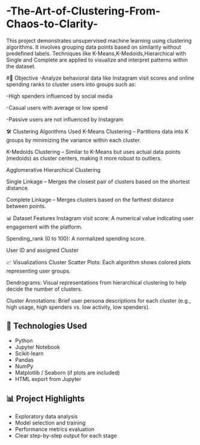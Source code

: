 # -The-Art-of-Clustering-From-Chaos-to-Clarity-
This project demonstrates unsupervised machine learning using clustering algorithms. It involves grouping data points based on similarity without predefined labels. Techniques like K-Means,K-Medoids,Hierarchical with Single and Complete are applied to visualize and interpret patterns within the dataset. 

#🧠 Objective
-Analyze behavioral data like Instagram visit scores and online spending ranks to cluster users into groups such as:

-High spenders influenced by social media

-Casual users with average or low spend

-Passive users are not influenced by Instagram

🛠️ Clustering Algorithms Used
K-Means Clustering – Partitions data into K groups by minimizing the variance within each cluster.

K-Medoids Clustering – Similar to K-Means but uses actual data points (medoids) as cluster centers, making it more robust to outliers.

Agglomerative Hierarchical Clustering

Single Linkage – Merges the closest pair of clusters based on the shortest distance.

Complete Linkage – Merges clusters based on the farthest distance between points.

📊 Dataset Features
Instagram visit score: A numerical value indicating user engagement with the platform.

Spending_rank (0 to 100): A normalized spending score.

User ID and assigned Cluster

📈 Visualizations
Cluster Scatter Plots: Each algorithm shows colored plots representing user groups.

Dendrograms: Visual representations from hierarchical clustering to help decide the number of clusters.

Cluster Annotations: Brief user persona descriptions for each cluster (e.g., high usage, high spenders vs. low activity, low spenders).


## 🧠 Technologies Used
- Python
- Jupyter Notebook
- Scikit-learn
- Pandas
- NumPy
- Matplotlib / Seaborn (if plots are included)
- HTML export from Jupyter

## 📊 Project Highlights
- Exploratory data analysis
- Model selection and training
- Performance metrics evaluation
- Clear step-by-step output for each stage


